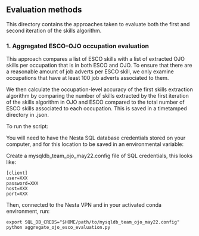 ## Evaluation methods

This directory contains the approaches taken to evaluate both the first and second iteration of the skills algorithm.

### 1. Aggregated ESCO-OJO occupation evaluation

This approach compares a list of ESCO skills with a list of extracted OJO skills per occupation that is in both ESCO and OJO. To ensure that there are a reasonable amount of job adverts per ESCO skill, we only examine occupations that have at least 100 job adverts associated to them.

We then calculate the occupation-level accuracy of the first skills extraction algorithm by comparing the number of skills extracted by the first iteration of the skills algorithm in OJO and ESCO compared to the total number of ESCO skills associated to each occupation. This is saved in a timetamped directory in .json.

To run the script:

You will need to have the Nesta SQL database credentials stored on your computer, and for this location to be saved in an environmental variable:

Create a mysqldb_team_ojo_may22.config file of SQL credentials, this looks like:
```
[client]
user=XXX
password=XXX
host=XXX
port=XXX
```

Then, connected to the Nesta VPN and in your activated conda environment, run:
```
export SQL_DB_CREDS="$HOME/path/to/mysqldb_team_ojo_may22.config" 
python aggregate_ojo_esco_evaluation.py
```  